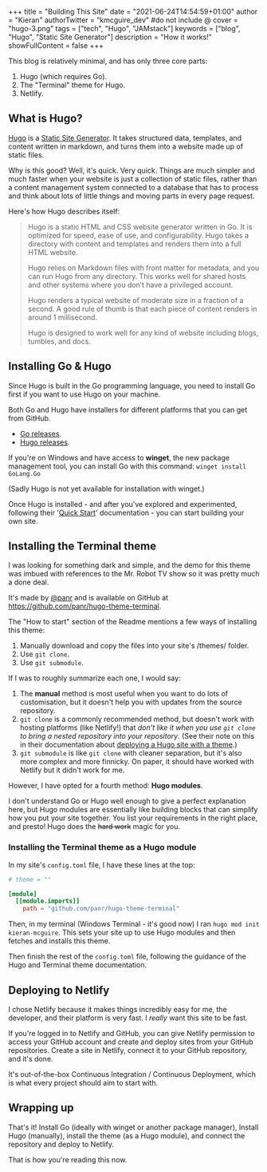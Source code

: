 +++
title = "Building This Site"
date = "2021-06-24T14:54:59+01:00"
author = "Kieran"
authorTwitter = "kmcguire_dev" #do not include @
cover = "hugo-3.png"
tags = ["tech", "Hugo", "JAMstack"]
keywords = ["blog", "Hugo", "Static Site Generator"]
description = "How it works!"
showFullContent = false
+++

This blog is relatively minimal, and has only three core parts:

1. Hugo (which requires Go).
2. The "Terminal" theme for Hugo.
3. Netlify.

## What is Hugo?

[Hugo](https://gohugo.io/) is a [Static Site Generator](https://jamstack.org/glossary/ssg/). It takes structured data, templates, and content written in markdown, and turns them into a website made up of static files.

Why is this good? Well, it's quick. Very quick. Things are much simpler and much faster when your website is just a collection of static files, rather than a content management system connected to a database that has to process and think about lots of little things and moving parts in every page request.

Here's how Hugo describes itself:

> Hugo is a static HTML and CSS website generator written in Go. It is optimized for speed, ease of use, and configurability. Hugo takes a directory with content and templates and renders them into a full HTML website.
>
> Hugo relies on Markdown files with front matter for metadata, and you can run Hugo from any directory. This works well for shared hosts and other systems where you don’t have a privileged account.
>
> Hugo renders a typical website of moderate size in a fraction of a second. A good rule of thumb is that each piece of content renders in around 1 millisecond.
>
> Hugo is designed to work well for any kind of website including blogs, tumbles, and docs.

## Installing Go & Hugo

Since Hugo is built in the Go programming language, you need to install Go first if you want to use Hugo on your machine.

Both Go and Hugo have installers for different platforms that you can get from GitHub.

- [Go releases](https://github.com/golang/go/releases).
- [Hugo releases](https://github.com/gohugoio/hugo/releases).

If you're on Windows and have access to **winget**, the new package management tool, you can install Go with this command: `winget install GoLang.Go`

(Sadly Hugo is not yet available for installation with winget.)

Once Hugo is installed - and after you've explored and experimented, following their '[Quick Start](https://gohugo.io/getting-started/quick-start/)' documentation - you can start building your own site.

## Installing the Terminal theme

I was looking for something dark and simple, and the demo for this theme was imbued with references to the Mr. Robot TV show so it was pretty much a done deal.

It's made by [@panr](https://github.com/panr/) and is available on GitHub at <https://github.com/panr/hugo-theme-terminal>.

The "How to start" section of the Readme mentions a few ways of installing this theme:

1. Manually download and copy the files into your site's /themes/ folder.
2. Use `git clone`.
3. Use `git submodule`.

If I was to roughly summarize each one, I would say:

1. The **manual** method is most useful when you want to do lots of customisation, but it doesn't help you with updates from the source repository.
2. `git clone` is a commonly recommended method, but doesn't work with hosting platforms (like Netlify!) that *don't like it when you use `git clone` to bring a nested repository into your repository*. (See their note on this in their documentation about [deploying a Hugo site with a theme](https://docs.netlify.com/configure-builds/common-configurations/hugo/#hugo-themes).)
3. `git submodule` is like `git clone` with cleaner separation, but it's also more complex and more finnicky. On paper, it should have worked with Netlify but it didn't work for me.

However, I have opted for a fourth method: **Hugo modules**.

I don't understand Go or Hugo well enough to give a perfect explanation here, but Hugo modules are essentially like building blocks that can simplify how you put your site together. You list your requirements in the right place, and presto! Hugo does the ~~hard work~~ magic for you.

### Installing the Terminal theme as a Hugo module

In my site's `config.toml` file, I have these lines at the top:

```toml
# theme = ""

[module]
  [[module.imports]]
    path = "github.com/panr/hugo-theme-terminal"
```

Then, in my terminal (Windows Terminal - it's good now) I ran `hugo mod init kieran-mcguire`. This sets your site up to use Hugo modules and then fetches and installs this theme.

Then finish the rest of the `config.toml` file, following the guidance of the Hugo and Terminal theme documentation.

## Deploying to Netlify

I chose Netlify because it makes things incredibly easy for me, the developer, and their platform is very fast. I *really* want this site to be fast.

If you're logged in to Netlify and GitHub, you can give Netlify permission to access your GitHub account and create and deploy sites from your GitHub repositories. Create a site in Netlify, connect it to your GitHub repository, and it's done.

It's out-of-the-box Continuous Integration / Continuous Deployment, which is what every project should aim to start with.

## Wrapping up

That's it! Install Go (ideally with winget or another package manager), Install Hugo (manually), install the theme (as a Hugo module), and connect the repository and deploy to Netlify.

That is how you're reading this now.
